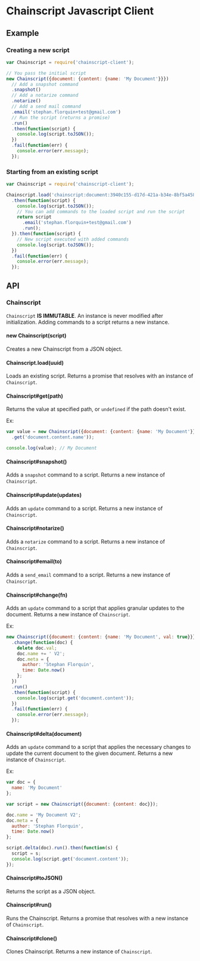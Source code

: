 # Chainscript Javascript Client

## Example

### Creating a new script

```js
var Chainscript = require('chainscript-client');

// You pass the initial script
new Chainscript({document: {content: {name: 'My Document'}}})
  // Add a snapshot command
  .snapshot()
  // Add a notarize command
  .notarize()
  // Add a send mail command
  .email('stephan.florquin+test@gmail.com')
  // Run the script (returns a promise)
  .run()
  .then(function(script) {
    console.log(script.toJSON());
  })
  .fail(function(err) {
    console.error(err.message);
  });
```

### Starting from an existing script

```js
var Chainscript = require('chainscript-client');

Chainscript.load('chainscript:document:3940c155-d17d-421a-b34e-8bf5a458299e')
  .then(function(script) {
    console.log(script.toJSON());
    // You can add commands to the loaded script and run the script
    return script
      .email('stephan.florquin+test@gmail.com')
      .run();
  }).then(function(script) {
    // New script executed with added commands
    console.log(script.toJSON());
  })
  .fail(function(err) {
    console.error(err.message);
  });
```

## API

### Chainscript

`Chainscript` **IS IMMUTABLE**. An instance is never modified after
initialization. Adding commands to a script returns a new instance.

#### new Chainscript(script)

Creates a new Chainscript from a JSON object.

#### Chainscript.load(uuid)

Loads an existing script. Returns a promise that resolves with an instance of
`Chainscript`.

#### Chainscript#get(path)

Returns the value at specified path, or `undefined` if the path doesn't exist.

Ex:

```js
var value = new Chainscript({document: {content: {name: 'My Document'}}})
  .get('document.content.name'));

console.log(value); // My Document
```

#### Chainscript#snapshot()

Adds a `snapshot` command to a script. Returns a new instance of `Chainscript`.

#### Chainscript#update(updates)

Adds an `update` command to a script. Returns a new instance of `Chainscript`.

#### Chainscript#notarize()

Adds a `notarize` command to a script. Returns a new instance of `Chainscript`.

#### Chainscript#email(to)

Adds a `send_email` command to a script. Returns a new instance of
`Chainscript`.

#### Chainscript#change(fn)

Adds an `update` command to a script that applies granular updates to the
document. Returns a new instance of `Chainscript`.

Ex:

```js
new Chainscript({document: {content: {name: 'My Document', val: true}}})
  .change(function(doc) {
    delete doc.val;
    doc.name += ' V2';
    doc.meta = {
      author: 'Stephan Florquin',
      time: Date.now()
    };
  })
  .run()
  .then(function(script) {
    console.log(script.get('document.content'));
  })
  .fail(function(err) {
    console.error(err.message);
  });
```

#### Chainscript#delta(document)

Adds an `update` command to a script that applies the necessary changes to
update the current document to the given document. Returns a new instance of
`Chainscript`.

Ex:
```js
var doc = {
  name: 'My Document'
};

var script = new Chainscript({document: {content: doc}});

doc.name = 'My Document V2';
doc.meta = {
  author: 'Stephan Florquin',
  time: Date.now()
};

script.delta(doc).run().then(function(s) {
  script = s;
  console.log(script.get('document.content'));
});
```

#### Chainscript#toJSON()

Returns the script as a JSON object.

#### Chainscript#run()

Runs the Chainscript. Returns a promise that resolves with a new instance of
`Chainscript`.

#### Chainscript#clone()

Clones Chainscript. Returns a new instance of `Chainscript`.
